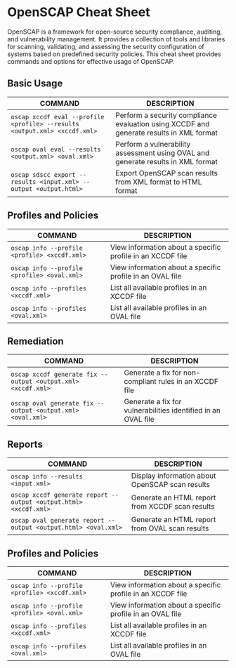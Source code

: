 # OpenSCAP Cheat Sheet

OpenSCAP is a framework for open-source security compliance, auditing, and vulnerability management. It provides a collection of tools and libraries for scanning, validating, and assessing the security configuration of systems based on predefined security policies. This cheat sheet provides commands and options for effective usage of OpenSCAP.

## Basic Usage

COMMAND | DESCRIPTION
---|---
`oscap xccdf eval --profile <profile> --results <output.xml> <xccdf.xml>` | Perform a security compliance evaluation using XCCDF and generate results in XML format
`oscap oval eval --results <output.xml> <oval.xml>` | Perform a vulnerability assessment using OVAL and generate results in XML format
`oscap sdscc export --results <input.xml> --output <output.html>` | Export OpenSCAP scan results from XML format to HTML format

## Profiles and Policies

COMMAND | DESCRIPTION
---|---
`oscap info --profile <profile> <xccdf.xml>` | View information about a specific profile in an XCCDF file
`oscap info --profile <profile> <oval.xml>` | View information about a specific profile in an OVAL file
`oscap info --profiles <xccdf.xml>` | List all available profiles in an XCCDF file
`oscap info --profiles <oval.xml>` | List all available profiles in an OVAL file

## Remediation

COMMAND | DESCRIPTION
---|---
`oscap xccdf generate fix --output <output.xml> <xccdf.xml>` | Generate a fix for non-compliant rules in an XCCDF file
`oscap oval generate fix --output <output.xml> <oval.xml>` | Generate a fix for vulnerabilities identified in an OVAL file

## Reports

COMMAND | DESCRIPTION
---|---
`oscap info --results <input.xml>` | Display information about OpenSCAP scan results
`oscap xccdf generate report --output <output.html> <xccdf.xml>` | Generate an HTML report from XCCDF scan results
`oscap oval generate report --output <output.html> <oval.xml>` | Generate an HTML report from OVAL scan results

## Profiles and Policies

COMMAND | DESCRIPTION
---|---
`oscap info --profile <profile> <xccdf.xml>` | View information about a specific profile in an XCCDF file
`oscap info --profile <profile> <oval.xml>` | View information about a specific profile in an OVAL file
`oscap info --profiles <xccdf.xml>` | List all available profiles in an XCCDF file
`oscap info --profiles <oval.xml>` | List all available profiles in an OVAL file
